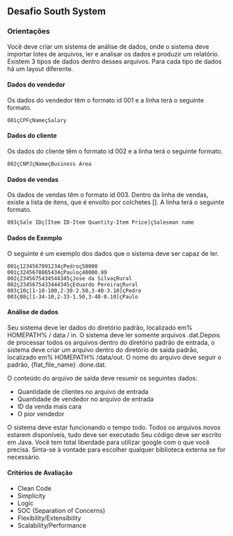 ## Desafio South System

### Orientações

Você deve criar um sistema de análise de dados, onde o sistema deve importar lotes de arquivos, ler e analisar os dados e produzir um relatório.
Existem 3 tipos de dados dentro desses arquivos. Para cada tipo de dados há um layout diferente.

#### Dados do vendedor
Os dados do vendedor têm o formato id 001 e a linha terá o seguinte formato.

```001çCPFçNameçSalary```

#### Dados do cliente
Os dados do cliente têm o formato id 002 e a linha terá o seguinte formato.

```002çCNPJçNameçBusiness Area```

#### Dados de vendas
Os dados de vendas têm o formato id 003. Dentro da linha de vendas, existe a lista de itens, que é envolto por colchetes []. A linha terá o seguinte formato.

```003çSale IDç[Item ID-Item Quantity-Item Price]çSalesman name```

#### Dados de Exemplo
O seguinte é um exemplo dos dados que o sistema deve ser capaz de ler.

```
001ç1234567891234çPedroç50000
001ç3245678865434çPauloç40000.99
002ç2345675434544345çJose da SilvaçRural
002ç2345675433444345çEduardo PereiraçRural
003ç10ç[1-10-100,2-30-2.50,3-40-3.10]çPedro
003ç08ç[1-34-10,2-33-1.50,3-40-0.10]çPaulo
``` 

#### Análise de dados
Seu sistema deve ler dados do diretório padrão, localizado em% HOMEPATH% /
data / in.
O sistema deve ler somente arquivos .dat.Depois de processar todos os arquivos dentro do diretório padrão de entrada, o sistema deve criar um arquivo dentro do diretório de saída padrão, localizado em%
HOMEPATH% /data/out.
O nome do arquivo deve seguir o padrão, {flat_file_name} .done.dat.

O conteúdo do arquivo de saída deve resumir os seguintes dados:
- Quantidade de clientes no arquivo de entrada
- Quantidade de vendedor no arquivo de entrada
- ID da venda mais cara
- O pior vendedor

O sistema deve estar funcionando o tempo todo.
Todos os arquivos novos estarem disponíveis, tudo deve ser executado 
Seu código deve ser escrito em Java.
Você tem total liberdade para utilizar google com o que você precisa.
Sinta-se à vontade para escolher qualquer biblioteca externa se for necessário.

#### Critérios de Avaliação
- Clean Code
- Simplicity
- Logic
- SOC (Separation of Concerns)
- Flexibility/Extensibility
- Scalability/Performance
